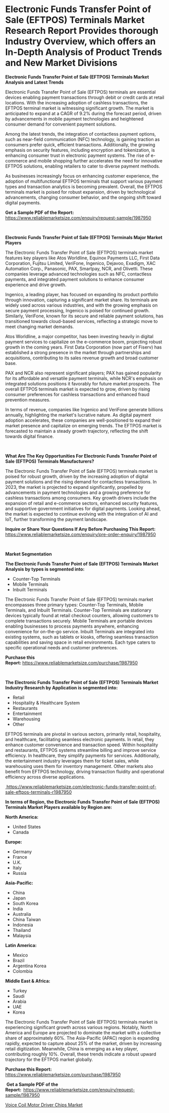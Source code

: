 <p><h1>Electronic Funds Transfer Point of Sale (EFTPOS) Terminals Market Research Report Provides thorough Industry Overview, which offers an In-Depth Analysis of Product Trends and New Market Divisions</h1></p><p><strong>Electronic Funds Transfer Point of Sale (EFTPOS) Terminals Market Analysis and Latest Trends</strong></p>
<p><p>Electronic Funds Transfer Point of Sale (EFTPOS) terminals are essential devices enabling payment transactions through debit or credit cards at retail locations. With the increasing adoption of cashless transactions, the EFTPOS terminal market is witnessing significant growth. The market is anticipated to expand at a CAGR of 9.2% during the forecast period, driven by advancements in mobile payment technologies and heightened consumer demand for convenient payment solutions.</p><p>Among the latest trends, the integration of contactless payment options, such as near-field communication (NFC) technology, is gaining traction as consumers prefer quick, efficient transactions. Additionally, the growing emphasis on security features, including encryption and tokenization, is enhancing consumer trust in electronic payment systems. The rise of e-commerce and mobile shopping further accelerates the need for innovative EFTPOS solutions, enabling retailers to cater to diverse payment methods.</p><p>As businesses increasingly focus on enhancing customer experience, the adoption of multifunctional EFTPOS terminals that support various payment types and transaction analytics is becoming prevalent. Overall, the EFTPOS terminals market is poised for robust expansion, driven by technological advancements, changing consumer behavior, and the ongoing shift toward digital payments.</p></p>
<p><strong>Get a Sample PDF of the Report:&nbsp;</strong> <a href="https://www.reliablemarketsize.com/enquiry/request-sample/1987950?utm_campaign=2290&utm_medium=2&utm_source=Github&utm_content=ia&utm_term=13022025&utm_id=electronic-funds-transfer-point-of-sale-eftpos-terminals">https://www.reliablemarketsize.com/enquiry/request-sample/1987950</a></p>
<p>&nbsp;</p>
<p><strong>Electronic Funds Transfer Point of Sale (EFTPOS) Terminals Major Market Players</strong></p>
<p><p>The Electronic Funds Transfer Point of Sale (EFTPOS) terminals market features key players like Atos Worldline, Equinox Payments LLC, First Data Corporation, Fujitsu Limited, VeriFone, Ingenico, Dejavoo, Exadigm, XAC Automation Corp., Panasonic, PAX, Smartpay, NCR, and Olivetti. These companies leverage advanced technologies such as NFC, contactless payments, and integrated payment solutions to enhance consumer experience and drive growth.</p><p>Ingenico, a leading player, has focused on expanding its product portfolio through innovation, capturing a significant market share. Its terminals are widely used across various industries, and with the growing emphasis on secure payment processing, Ingenico is poised for continued growth. Similarly, VeriFone, known for its secure and reliable payment solutions, has transitioned towards cloud-based services, reflecting a strategic move to meet changing market demands.</p><p>Atos Worldline, a major competitor, has been investing heavily in digital payment services to capitalize on the e-commerce boom, projecting robust growth in the coming years. First Data Corporation (now part of Fiserv) has established a strong presence in the market through partnerships and acquisitions, contributing to its sales revenue growth and broad customer base.</p><p>PAX and NCR also represent significant players; PAX has gained popularity for its affordable and versatile payment terminals, while NCR's emphasis on integrated solutions positions it favorably for future market prospects. The overall EFTPOS terminals market is expected to grow, driven by rising consumer preferences for cashless transactions and enhanced fraud prevention measures.</p><p>In terms of revenue, companies like Ingenico and VeriFone generate billions annually, highlighting the market's lucrative nature. As digital payment adoption accelerates, these companies are well-positioned to expand their market presence and capitalize on emerging trends. The EFTPOS market is forecasted to maintain a steady growth trajectory, reflecting the shift towards digital finance.</p></p>
<p>&nbsp;</p>
<p><strong>What Are The Key Opportunities For Electronic Funds Transfer Point of Sale (EFTPOS) Terminals Manufacturers?</strong></p>
<p><p>The Electronic Funds Transfer Point of Sale (EFTPOS) terminals market is poised for robust growth, driven by the increasing adoption of digital payment solutions and the rising demand for contactless transactions. In 2023, the market is projected to expand significantly, propelled by advancements in payment technologies and a growing preference for cashless transactions among consumers. Key growth drivers include the expansion of retail and e-commerce sectors, enhanced security features, and supportive government initiatives for digital payments. Looking ahead, the market is expected to continue evolving with the integration of AI and IoT, further transforming the payment landscape.</p></p>
<p><strong>Inquire or Share Your Questions If Any Before Purchasing This Report:</strong> <a href="https://www.reliablemarketsize.com/enquiry/pre-order-enquiry/1987950?utm_campaign=2290&utm_medium=2&utm_source=Github&utm_content=ia&utm_term=13022025&utm_id=electronic-funds-transfer-point-of-sale-eftpos-terminals">https://www.reliablemarketsize.com/enquiry/pre-order-enquiry/1987950</a></p>
<p>&nbsp;</p>
<p><strong>Market Segmentation</strong></p>
<p><strong>The Electronic Funds Transfer Point of Sale (EFTPOS) Terminals Market Analysis by types is segmented into:</strong></p>
<p><ul><li>Counter-Top Terminals</li><li>Mobile Terminals</li><li>Inbuilt Terminals</li></ul></p>
<p><p>The Electronic Funds Transfer Point of Sale (EFTPOS) terminals market encompasses three primary types: Counter-Top Terminals, Mobile Terminals, and Inbuilt Terminals. Counter-Top Terminals are stationary devices typically found at retail checkout counters, allowing customers to complete transactions securely. Mobile Terminals are portable devices enabling businesses to process payments anywhere, enhancing convenience for on-the-go service. Inbuilt Terminals are integrated into existing systems, such as tablets or kiosks, offering seamless transaction capabilities and saving space in retail environments. Each type caters to specific operational needs and customer preferences.</p></p>
<p><strong>Purchase this Report:&nbsp;</strong><a href="https://www.reliablemarketsize.com/purchase/1987950?utm_campaign=2290&utm_medium=2&utm_source=Github&utm_content=ia&utm_term=13022025&utm_id=electronic-funds-transfer-point-of-sale-eftpos-terminals">https://www.reliablemarketsize.com/purchase/1987950</a></p>
<p>&nbsp;</p>
<p><strong>The Electronic Funds Transfer Point of Sale (EFTPOS) Terminals Market Industry Research by Application is segmented into:</strong></p>
<p><ul><li>Retail</li><li>Hospitality & Healthcare System</li><li>Restaurants</li><li>Entertainment</li><li>Warehousing</li><li>Other</li></ul></p>
<p><p>EFTPOS terminals are pivotal in various sectors, primarily retail, hospitality, and healthcare, facilitating seamless electronic payments. In retail, they enhance customer convenience and transaction speed. Within hospitality and restaurants, EFTPOS systems streamline billing and improve service efficiency. In healthcare, they simplify payments for services. Additionally, the entertainment industry leverages them for ticket sales, while warehousing uses them for inventory management. Other markets also benefit from EFTPOS technology, driving transaction fluidity and operational efficiency across diverse applications.</p></p>
<p><a href="https://www.reliablemarketsize.com/electronic-funds-transfer-point-of-sale-eftpos-terminals-r1987950?utm_campaign=2290&utm_medium=2&utm_source=Github&utm_content=ia&utm_term=13022025&utm_id=electronic-funds-transfer-point-of-sale-eftpos-terminals">&nbsp;https://www.reliablemarketsize.com/electronic-funds-transfer-point-of-sale-eftpos-terminals-r1987950</a></p>
<p><strong>In terms of Region, the Electronic Funds Transfer Point of Sale (EFTPOS) Terminals Market Players available by Region are:</strong></p>
<p>
    <p> <strong> North America: </strong>
        <ul>
            <li>United States</li>
            <li>Canada</li>
        </ul>
        </p> 
    <p> <strong> Europe: </strong>
        <ul>
            <li>Germany</li>
            <li>France</li>
            <li>U.K.</li>
            <li>Italy</li>
            <li>Russia</li>
        </ul>
        </p> 
    <p> <strong> Asia-Pacific: </strong>
        <ul>
            <li>China</li>
            <li>Japan</li>
            <li>South Korea</li>
            <li>India</li>
            <li>Australia</li>
            <li>China Taiwan</li>
            <li>Indonesia</li>
            <li>Thailand</li>
            <li>Malaysia</li>
        </ul>
        </p> 
    <p> <strong> Latin America: </strong>
        <ul>
            <li>Mexico</li>
            <li>Brazil</li>
            <li>Argentina Korea</li>
            <li>Colombia</li>
        </ul>
        </p> 
    <p> <strong> Middle East & Africa: </strong>
        <ul>
            <li>Turkey</li>
            <li>Saudi</li>
            <li>Arabia</li>
            <li>UAE</li>
            <li>Korea</li>
        </ul>
    </p>
    </p>
<p><p>The Electronic Funds Transfer Point of Sale (EFTPOS) terminals market is experiencing significant growth across various regions. Notably, North America and Europe are projected to dominate the market with a collective share of approximately 60%. The Asia-Pacific (APAC) region is expanding rapidly, expected to capture about 25% of the market, driven by increasing retail digitization. Meanwhile, China is emerging as a key player, contributing roughly 10%. Overall, these trends indicate a robust upward trajectory for the EFTPOS market globally.</p></p>
<p><strong>Purchase this Report: </strong><a href="https://www.reliablemarketsize.com/purchase/1987950?utm_campaign=2290&utm_medium=2&utm_source=Github&utm_content=ia&utm_term=13022025&utm_id=electronic-funds-transfer-point-of-sale-eftpos-terminals">https://www.reliablemarketsize.com/purchase/1987950</a></p>
<p>&nbsp;<strong>Get a Sample PDF of the Report:&nbsp;&nbsp;</strong><a href="https://www.reliablemarketsize.com/enquiry/request-sample/1987950?utm_campaign=2290&utm_medium=2&utm_source=Github&utm_content=ia&utm_term=13022025&utm_id=electronic-funds-transfer-point-of-sale-eftpos-terminals">https://www.reliablemarketsize.com/enquiry/request-sample/1987950</a></p>
<p><strong></strong></p>
<p><p><a href="https://github.com/klindsey95/Market-Research-Report-List-1/blob/main/voice-coil-motor-driver-chips-market.md?utm_campaign=2290&utm_medium=2&utm_source=Github&utm_content=ia&utm_term=13022025&utm_id=electronic-funds-transfer-point-of-sale-eftpos-terminals">Voice Coil Motor Driver Chips Market</a></p></p>